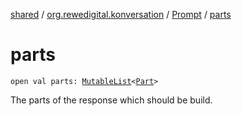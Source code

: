 [shared](../../index.md) / [org.rewedigital.konversation](../index.md) / [Prompt](index.md) / [parts](./parts.md)

# parts

`open val parts: `[`MutableList`](https://kotlinlang.org/api/latest/jvm/stdlib/kotlin.collections/-mutable-list/index.html)`<`[`Part`](../-part/index.md)`>`

The parts of the response which should be build.

